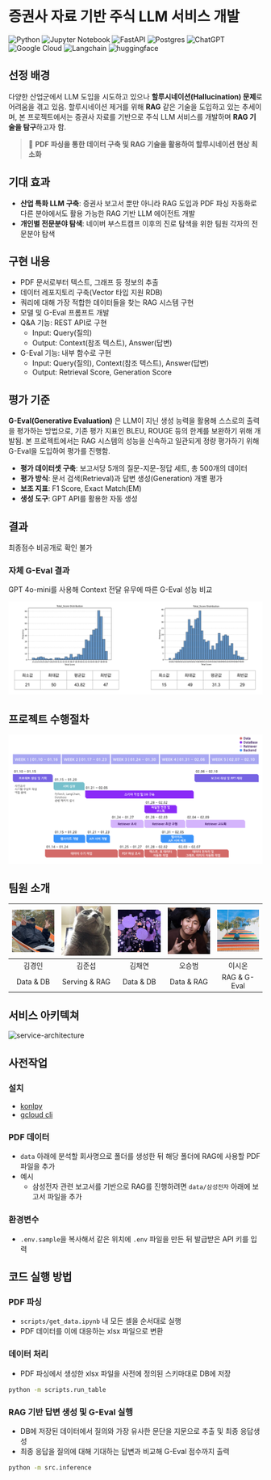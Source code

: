 # 증권사 자료 기반 주식 LLM 서비스 개발

![Python](https://img.shields.io/badge/python-3670A0?style=for-the-badge&logo=python&logoColor=ffdd54) ![Jupyter Notebook](https://img.shields.io/badge/jupyter-%23FA0F00.svg?style=for-the-badge&logo=jupyter&logoColor=white) ![FastAPI](https://img.shields.io/badge/FastAPI-005571?style=for-the-badge&logo=fastapi) ![Postgres](https://img.shields.io/badge/postgres-%23316192.svg?style=for-the-badge&logo=postgresql&logoColor=white) ![ChatGPT](https://img.shields.io/badge/chatGPT-74aa9c?style=for-the-badge&logo=openai&logoColor=white) ![Google Cloud](https://img.shields.io/badge/GoogleCloud-%234285F4.svg?style=for-the-badge&logo=google-cloud&logoColor=white) ![Langchain](https://img.shields.io/badge/langchain-2b9607.svg?style=for-the-badge&logo=langchain&logoColor=white) ![huggingface](https://img.shields.io/badge/huggingface-FFD21E.svg?style=for-the-badge&logo=huggingface&logoColor=black)

## 선정 배경

다양한 산업군에서 LLM 도입을 시도하고 있으나 **할루시네이션(Hallucination) 문제**로 어려움을 겪고 있음. 할루시네이션 제거를 위해 **RAG** 같은 기술을 도입하고 있는 추세이며, 본 프로젝트에서는 증권사 자료를 기반으로 주식 LLM 서비스를 개발하며 **RAG 기술을 탐구**하고자 함.

> 🚀 **PDF 파싱을 통한 데이터 구축 및 RAG 기술을 활용하여 할루시네이션 현상 최소화**

## 기대 효과

- **산업 특화 LLM 구축**: 증권사 보고서 뿐만 아니라 RAG 도입과 PDF 파싱 자동화로 다른 분야에서도 활용 가능한 RAG 기반 LLM 에이전트 개발
- **개인별 전문분야 탐색**: 네이버 부스트캠프 이후의 진로 탐색을 위한 팀원 각자의 전문분야 탐색

## 구현 내용

- PDF 문서로부터 텍스트, 그래프 등 정보의 추출
- 데이터 레포지토리 구축(Vector 타입 지원 RDB)
- 쿼리에 대해 가장 적합한 데이터들을 찾는 RAG 시스템 구현
- 모델 및 G-Eval 프롬프트 개발
- Q&A 기능: REST API로 구현
  - Input: Query(질의)
  - Output: Context(참조 텍스트), Answer(답변)
- G-Eval 기능: 내부 함수로 구현
  - Input: Query(질의), Context(참조 텍스트), Answer(답변)
  - Output: Retrieval Score, Generation Score

## 평가 기준

**G-Eval(Generative Evaluation)** 은 LLM이 지닌 생성 능력을 활용해 스스로의 출력을 평가하는 방법으로, 기존 평가 지표인 BLEU, ROUGE 등의 한계를 보완하기 위해 개발됨. 본 프로젝트에서는 RAG 시스템의 성능을 신속하고 일관되게 정량 평가하기 위해 G-Eval을 도입하여 평가를 진행함.

- **평가 데이터셋 구축**: 보고서당 5개의 질문-지문-정답 세트, 총 500개의 데이터
- **평가 방식**: 문서 검색(Retrieval)과 답변 생성(Generation) 개별 평가
- **보조 지표**: F1 Score, Exact Match(EM)
- **생성 도구**: GPT API를 활용한 자동 생성

## 결과

최종점수 비공개로 확인 불가

### 자체 G-Eval 결과

GPT 4o-mini를 사용해 Context 전달 유무에 따른 G-Eval 성능 비교

![result](assets/result.png)

## 프로젝트 수행절차

![project-timeline](assets/timeline.png)

## 팀원 소개
  
| <img alt="kyungin" src="assets/kyungin.jpeg" width="200" /> | <img alt="juneseop" src="assets/kkhajiit.jpeg" width="200" /> | <img alt="chaeyeon" src="assets/chaeyeon.jpeg" width="200" /> | <img alt="beom" src="assets/beom.jpeg" width="200" /> | <img alt="zion" src="assets/zion.jpeg" width="200" /> |
| :---: | :---: | :---: | :---: | :---: |  
| 김경인 | 김준섭 | 김채연 | 오승범 | 이시온 |
| Data & DB | Serving & RAG | Data & DB | Data & RAG | RAG & G-Eval |


## 서비스 아키텍쳐

![service-architecture](https://github.com/user-attachments/assets/cb7e039d-d1a0-4320-a855-4b36c4a8ed0d)

## 사전작업

### 설치

- [konlpy](https://konlpy.org/ko/latest/install/)
- [gcloud cli](https://cloud.google.com/sdk/docs/install?hl=ko)

### PDF 데이터 

- `data` 아래에 분석할 회사명으로 폴더를 생성한 뒤 해당 폴더에 RAG에 사용할 PDF 파일을 추가
- 예시
  - 삼성전자 관련 보고서를 기반으로 RAG를 진행하려면 `data/삼성전자` 아래에 보고서 파일을 추가

### 환경변수

- `.env.sample`을 복사해서 같은 위치에 `.env` 파일을 만든 뒤 발급받은 API 키를 입력

## 코드 실행 방법

### PDF 파싱

- `scripts/get_data.ipynb` 내 모든 셀을 순서대로 실행
- PDF 데이터를 이에 대응하는 xlsx 파일으로 변환

### 데이터 처리

- PDF 파싱에서 생성한 xlsx 파일을 사전에 정의된 스키마대로 DB에 저장

```bash
python -m scripts.run_table
```

### RAG 기반 답변 생성 및 G-Eval 실행

- DB에 저장된 데이터에서 질의와 가장 유사한 문단을 지문으로 추출 및 최종 응답생성
- 최종 응답을 질의에 대해 기대하는 답변과 비교해 G-Eval 점수까지 출력

```bash
python -m src.inference
```
